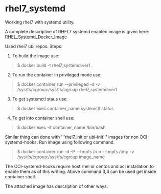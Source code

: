 # rhel7_systemd

Working rhel7 with systemd utility.

A complete descriptive of RHEL7 systemd enabled image is given here: [RHEL_Systemd_Docker_Image](https://docs.google.com/document/d/1CSOgxJERJECF4Se7aSMI9w3_ipMvr4jVlCx_Wweoa9g/edit?usp=sharing)

Used rhel7 ubi repos.
Steps:

1. To build the image use:  
> $ docker build -t rhel7_systemd:ver1 .

2. To run the container in privileged mode use:
> $ docker container run --privileged -d -v /sys/fs/cgroup:/sys/fs/cgroup rhel7_systemd:ver1

3. To get systemctl staus use: 
> $ docker exec container_name systemctl status

4. To get into container shell use:
> $ docker exec -it container_name  /bin/bash


Similar thing can done with '''rhel7_init or ubi-init''' images for non OCI-systemd-hooks. 
Run image using following command:
> $ docker container run -d -P --tmpfs /run --tmpfs /tmp -v /sys/fs/cgroup:/sys/fs/cgroup image_name


The OCI-systemd-hooks require host rhel or centos  and oci installation to enable them as of this writing.
Above command 3,4 can be used get inside container shell.

The attached image has description of other ways.


